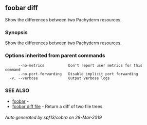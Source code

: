 ## foobar diff

Show the differences between two Pachyderm resources.

### Synopsis


Show the differences between two Pachyderm resources.

### Options inherited from parent commands

```
      --no-metrics           Don't report user metrics for this command
      --no-port-forwarding   Disable implicit port forwarding
  -v, --verbose              Output verbose logs
```

### SEE ALSO
* [foobar](foobar.md)	 - 
* [foobar diff file](foobar_diff_file.md)	 - Return a diff of two file trees.

###### Auto generated by spf13/cobra on 28-Mar-2019
